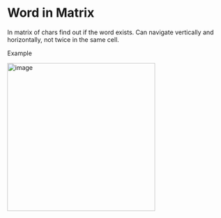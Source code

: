 # Word in Matrix
In matrix of chars find out if the word exists. 
Can navigate vertically and horizontally, not twice in the same cell.

Example

<img width="339" alt="image" src="https://github.com/mmogers/wordInMatrix/assets/86738043/2073da4b-9127-45ad-b1b9-879a0b940c5d">
